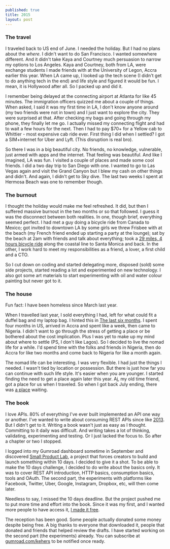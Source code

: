 ```yaml
---
published: true
title: 2015
layout: post
---
```

### The travel

I traveled back to US end of June. I needed the holiday. But I had no plans about the *where*. I didn't want to do San Francisco. I wanted somewhere different. And it didn't take Kaya and Courtney much persuasion to narrow my options to Los Angeles. Kaya and Courtney, both from LA, were exchange students I made friends with at the University of Legon, Accra earlier this year. When LA came up, I looked up the tech scene (I didn't get to do anything tech in the end) and life style and figured it would be fun. I mean, it is Hollywood after all. So I packed up and did it.

I remember being delayed at the connecting airport at Atlanta for like 45 minutes. The immigration officers quizzed me about a couple of things. When asked, I said it was my first time in LA, I don't know anyone around (my two friends were not in town) and I just want to explore the city. They were surprised at that. After checking my bags and going through my phone, they finally let me go. I actually missed my connecting flight and had to wait a few hours for the next. Then I had to pay $70+ for a Yellow cab to Whittier - most expensive cab ride ever. First thing I did when I settled? I got a SIM+internet for Uber and Lyft. (This disruption is real bro).

So there I was in a big beautiful city. No friends, no knowledge, vulnerable, just armed with apps and the internet. That feeling was beautiful. And like I imagined, LA was fun. I visited a couple of places and made some cool friends. I did a two day trip to San Diego with one. I wanted to go to Las Vegas again and visit the Grand Canyon but I blew my cash on other things and didn't. And again, I didn't get to Sky dive. The last two weeks I spent at Hermosa Beach was one to remember though.


### The burnout

I thought the holiday would make me feel refreshed. It did, but then I suffered massive burnout in the two months or so that followed. I guess it was the disconnect between both realities. In one, though brief, everything seemed perfect. I had met a guy doing a bicycle ride from Canada to Mexico; got invited to downtown LA by some girls we threw Frisbee with at the beach (my French friend ended up starting a party at the lounge); sat by the beach at 2am with friends and talk about everything; took a [29 miles, 4 hours bicycle ride](https://twitter.com/kehers/status/622880543399501825) along the coastal line to Santa Monica and back. In the other, I work hard to meet my responsibilities as a friend, a lover, a first child and a CTO.

So I cut down on coding and started delegating more, disposed (sold) some side projects, started reading a lot and experimented on new technology. I also got some art materials to start experimenting with oil and water colour painting but never got to it.

### The house

Fun fact: I have been homeless since March last year. 

When I travelled last year, I sold everything I had, left for what could fit a duffel bag and my laptop bag. I hinted this in [The last six months](http://obem.be/2014/10/01/the-last-six-months.html). I spent four months in US, arrived in Accra and spent like a week, then came to Nigeria. I didn't want to go through the stress of getting a place or be bothered about the cost implication. Plus I was yet to make up my mind about where to settle (PS, I don't like Lagos). So I decided to live the nomad life for a while. I'd spend time with the folks and friends in Nigeria, then do Accra for like two months and come back to Nigeria for like a month again.

The nomad life can be interesting. I was very flexible. I had just the things I needed. I wasn't tied by location or possession. But there is just how far you can continue with such life style. It's easier when you are younger. I started finding the need to get a place again later this year. Aj, my old time friend, got a place for us when I traveled. So when I got back July ending, there was [a place](https://www.instagram.com/p/7Z7za6v7Zk/?taken-by=kehers) waiting.


### The book

I love APIs. 80% of everything I've ever built implemented an API one way or another. I've wanted to write about consuming REST APIs since like [2013](http://obem.be/2013/12/13/2013.html). But I didn't get to it. Writing a book wasn't just as easy as I thought. Committing to it daily was difficult. And writing takes a lot of thinking, validating, experimenting and testing. Or I just lacked the focus to. So after a chapter or two I stopped.

I logged into my Gumroad dashboard sometime in September and discovered [Small Product Lab](https://gumroad.com/smallproductlab), a project that forces creators to build and launch something within 10 days. I decided to give it a shot. To be able to make the 10 days challenge, I decided to do write about the basics only. It was to cover REST API introduction, HTTP basics, consumption basics, tools and OAuth. The second part, the experiments with platforms like Facebook, Twitter, Uber, Google, Instagram, Dropbox, etc, will then come later.

Needless to say, I missed the 10 days deadline. But the project pushed me to put more time and effort into the book. Since it was my first, and I wanted more people to have access it, [I made it free](http://gum.co/Sxoj).

The reception has been good. Some people actually donated some money despite being free. A big thanks to everyone that downloaded it, people that donated and friends that helped review the drafts. I have started working on the second part (the experiments) already. You can subscribe at [gumroad.com/kehers](http://gumroad.com/kehers) to be notified once ready.